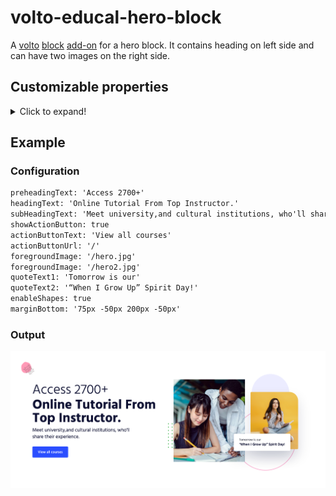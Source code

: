 # volto-educal-hero-block

A [volto](https://plone.org/what-is-plone/volto) [block](https://6.dev-docs.plone.org/volto/blocks/index.html) [add-on](https://6.dev-docs.plone.org/volto/addons/index.html) for a hero block. It contains heading on left side and can have two images on the right side.

## Customizable properties

<details>
  <summary>Click to expand!</summary>

1. `preheadingText` (_string_): The text before the heading.
1. `headingText` (_string_): The heading text.
1. `subHeadingText` (_string_): The sub-heading text.
1. `showActionButton` (_boolean_): Toggle the `CTA-Button`.
1. `actionButtonText` (_string_): `CTA-Button` label.
1. `actionButtonUrl` (_string_): `CTA-Button` _URL_ which is navigated onClick.
1. `foregroundImage` (_image_): Foreground image url.
1. `backgroundImage` (_image_): Background image url.
1. `quoteText1` (_string_): The quote text for the first line.
1. `quoteText2` (_string_): The quote text for the second line.
1. `enableShapes` (_boolean_): Toggle the various background shapes along with the animations.
1. `margin` (_string_): Specifies the `margin` css property of the banner.

</details>

## Example

### Configuration

```txt
preheadingText: 'Access 2700+'
headingText: 'Online Tutorial From Top Instructor.'
subHeadingText: 'Meet university,and cultural institutions, who'll share their experience.'
showActionButton: true
actionButtonText: 'View all courses'
actionButtonUrl: '/'
foregroundImage: '/hero.jpg'
foregroundImage: '/hero2.jpg'
quoteText1: 'Tomorrow is our'
quoteText2: '“When I Grow Up” Spirit Day!'
enableShapes: true
marginBottom: '75px -50px 200px -50px'
```

### Output

![image](/assets/github/preview.png)
